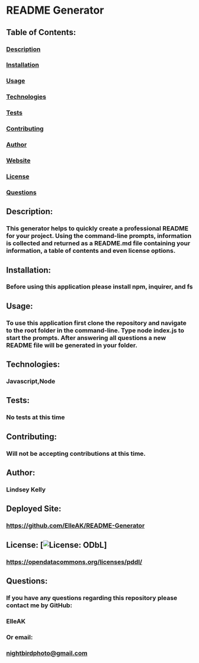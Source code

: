 
  # README Generator

  ## Table of Contents:
  ### [Description](#description)
  ### [Installation](#installation)
  ### [Usage](#usage)
  ### [Technologies](#technologies)
  ### [Tests](#test)
  ### [Contributing](#contributing)
  ### [Author](#author)
  ### [Website](#link)
  ### [License](#license)
  ### [Questions](#questions)

  ## Description:
  ### This generator helps to quickly create a professional README for your project. Using the command-line prompts, information is collected and returned as a README.md file containing your information, a table of contents and even license options.

  ## Installation:
  ### Before using this application please install npm, inquirer, and fs

  ## Usage:
  ### To use this application first clone the repository and navigate to the root folder in the command-line. Type node index.js to start the prompts. After answering all questions a new README file will be generated in your folder.

  ## Technologies:
  ### Javascript,Node

  ## Tests:
  ### No tests at this time

  ## Contributing:
  ### Will not be accepting contributions at this time.
  
  ## Author:
  ### Lindsey Kelly

  ## Deployed Site:
  ### https://github.com/ElleAK/README-Generator

  ## License: [![License: ODbL](https://img.shields.io/badge/License-PDDL-brightgreen.svg)]
  ### https://opendatacommons.org/licenses/pddl/

  ## Questions:
  ### If you have any questions regarding this repository please contact me by GitHub:
  ### ElleAK
  ### Or email:
  ### nightbirdphoto@gmail.com

